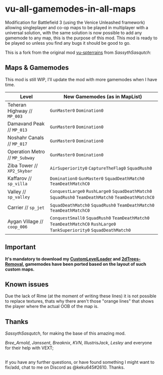 # vu-all-gamemodes-in-all-maps

Modification for Battlefield 3 (using the Venice Unleashed framework) allowing singleplayer and co-op maps to be played in multiplayer with a universal solution, with the same solution is now possible to add any gamemode to any map, this is the purpose of this mod.
This mod is ready to be played so unless you find any bugs it should be good to go.

This is a fork from the original mod [vu-spterrains](https://github.com/SassythSasqutch/vu-spterrains) from *SassythSasqutch*:

## Maps & Gamemodes

This mod is still WIP, I'll update the mod with more gamemodes when I have time.


| Level                          | New Gamemodes (as in MapList)         |
| --------------------------     | ------------------------              |
| Teheran Highway // `MP_003`	 | `GunMaster0` `Domination0`            |
| Damavand Peak	// `MP_013`      | `GunMaster0` `Domination0`            |
| Noshahr Canals // `MP_017`	 | `GunMaster0` `Domination0`            |
| Operation Metro // `MP_Subway` | `GunMaster0` `Domination0`            |
| Ziba Tower // `XP2_Skybar`	 | `AirSuperiority0` `CaptureTheFlag0` `SquadRush0`|
| Kaffarov // `sp_villa`	     | `Domination0` `GunMaster0` `SquadDeathMatch0` `TeamDeathMatchC0`|
| Valley // `sp_valley`	         | `ConquestLarge0` `RushLarge0` `SquadDeathMatch0` `SquadRush0` `TeamDeathMatch0` `TeamDeathMatchC0`|
| Carrier // `sp_jet`	         | `SquadDeathMatch0` `SquadRush0` `TeamDeathMatch0` `TeamDeathMatchC0`|
| Aygan Village // `coop_006`	 | `ConquestSmall0` `SquadRush0` `TeamDeathMatch0` `TeamDeathMatchC0` `RushLarge0` `TankSuperiority0` `SquadDeathMatch0`|





## Important


**It's mandatory to download my [CustomLevelLoader](https://github.com/keku645/CustomLevelLoader) and [2dTrees-Removal](https://github.com/keku645/2dTrees-Removal), gamemodes have been ported based on the layout of such custom maps.**
                         

## Known issues

Due the lack of Rime (at the moment of writing these lines) it is not possible to replace textures, thats why there aren't those "orange lines" that shows the player where the actual OOB of the map is.


## Thanks


*SassythSasqutch*, for making the base of this amazing mod.

*Bree_Arnold*, *Janssent*, *Breaknix*, *KVN*, *IllustrisJack*, *Lesley* and everyone for their help with VEXT;

##

If you have any further questions, or have found something I might want to fix/add, chat to me on Discord as @keku645#2610. Thanks.
